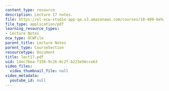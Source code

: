 ```yaml
---
content_type: resource
description: Lecture 17 notes.
file: https://ol-ocw-studio-app-qa.s3.amazonaws.com/courses/18-409-behavior-of-algorithms-spring-2002/14ec76eaf1569c260c2fb223e56cce63_lect17.pdf
file_type: application/pdf
learning_resource_types:
- Lecture Notes
ocw_type: OCWFile
parent_title: Lecture Notes
parent_type: CourseSection
resourcetype: Document
title: lect17.pdf
uid: 14ec76ea-f156-9c26-0c2f-b223e56cce63
video_files:
  video_thumbnail_file: null
video_metadata:
  youtube_id: null
---
```

